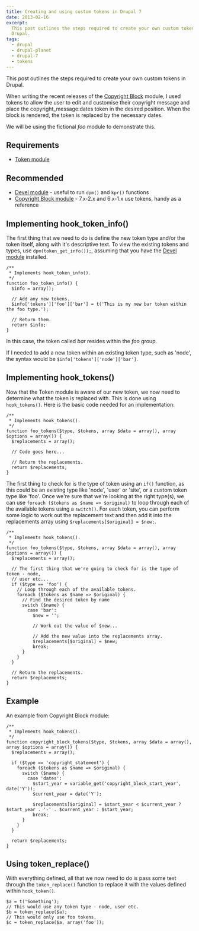 ```yaml
---
title: Creating and using custom tokens in Drupal 7
date: 2013-02-16
excerpt:
  This post outlines the steps required to create your own custom tokens in
  Drupal.
tags:
  - drupal
  - drupal-planet
  - drupal-7
  - tokens
---
```


This post outlines the steps required to create your own custom tokens in
Drupal.

When writing the recent releases of the
[Copyright Block](http://drupal.org/project/copyright_block) module, I used
tokens to allow the user to edit and customise their copyright message and place
the copyright_message:dates token in the desired position. When the block is
rendered, the token is replaced by the necessary dates.

We will be using the fictional _foo_ module to demonstrate this.

## Requirements

- [Token module](http://drupal.org/project/token)

## Recommended

- [Devel module](http://drupal.org/project/devel) - useful to run `dpm()` and
  `kpr()` functions
- [Copyright Block module](http://drupal.org/project/copyright_block) - 7.x-2.x
  and 6.x-1.x use tokens, handy as a reference

## Implementing hook_token_info()

The first thing that we need to do is define the new token type and/or the token
itself, along with it's descriptive text. To view the existing tokens and types,
use `dpm(token_get_info());`, assuming that you have the
[Devel module](http://drupal.org/project/devel) installed.

```language-php
/**
 * Implements hook_token_info().
 */
function foo_token_info() {
  $info = array();

  // Add any new tokens.
  $info['tokens']['foo']['bar'] = t('This is my new bar token within the foo type.');

  // Return them.
  return $info;
}
```

In this case, the token called _bar_ resides within the _foo_ group.

If I needed to add a new token within an existing token type, such as 'node',
the syntax would be `$info['tokens']['node']['bar']`.

## Implementing hook_tokens()

Now that the Token module is aware of our new token, we now need to determine
what the token is replaced with. This is done using `hook_tokens()`. Here is the
basic code needed for an implementation:

```language-php
/**
 * Implements hook_tokens().
 */
function foo_tokens($type, $tokens, array $data = array(), array $options = array()) {
  $replacements = array();

  // Code goes here...

  // Return the replacements.
  return $replacements;
}
```

The first thing to check for is the type of token using an `if()` function, as
this could be an existing type like 'node', 'user' or 'site', or a custom token
type like 'foo'. Once we're sure that we're looking at the right type(s), we can
use `foreach ($tokens as $name => $original)` to loop through each of the
available tokens using a `switch()`. For each token, you can perform some logic
to work out the replacement text and then add it into the replacements array
using `$replacements[$original] = $new;`.

```language-php
/**
 * Implements hook_tokens().
 */
function foo_tokens($type, $tokens, array $data = array(), array $options = array()) {
  $replacements = array();

  // The first thing that we're going to check for is the type of token - node,
  // user etc...
  if ($type == 'foo') {
    // Loop through each of the available tokens.
    foreach ($tokens as $name => $original) {
      // Find the desired token by name
      switch ($name) {
        case 'bar':
          $new = '';

          // Work out the value of $new...

          // Add the new value into the replacements array.
          $replacements[$original] = $new;
          break;
      }
    }
  }

  // Return the replacements.
  return $replacements;
}
```

## Example

An example from Copyright Block module:

```language-php
/**
 * Implements hook_tokens().
 */
function copyright_block_tokens($type, $tokens, array $data = array(), array $options = array()) {
  $replacements = array();

  if ($type == 'copyright_statement') {
    foreach ($tokens as $name => $original) {
      switch ($name) {
        case 'dates':
          $start_year = variable_get('copyright_block_start_year', date('Y'));
          $current_year = date('Y');

          $replacements[$original] = $start_year < $current_year ? $start_year . '-' . $current_year : $start_year;
          break;
      }
    }
  }

  return $replacements;
}
```

## Using token_replace()

With everything defined, all that we now need to do is pass some text through
the `token_replace()` function to replace it with the values defined within
`hook_token()`.

```language-php
$a = t('Something');
// This would use any token type - node, user etc.
$b = token_replace($a);
// This would only use foo tokens.
$c = token_replace($a, array('foo'));
```
